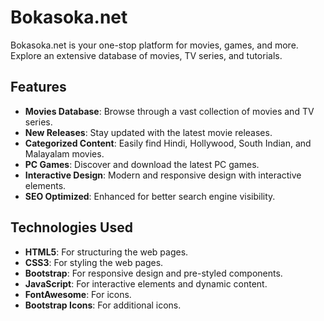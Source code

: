 # Bokasoka.net

Bokasoka.net is your one-stop platform for movies, games, and more. Explore an extensive database of movies, TV series, and tutorials.

## Features

- **Movies Database**: Browse through a vast collection of movies and TV series.
- **New Releases**: Stay updated with the latest movie releases.
- **Categorized Content**: Easily find Hindi, Hollywood, South Indian, and Malayalam movies.
- **PC Games**: Discover and download the latest PC games.
- **Interactive Design**: Modern and responsive design with interactive elements.
- **SEO Optimized**: Enhanced for better search engine visibility.

## Technologies Used

- **HTML5**: For structuring the web pages.
- **CSS3**: For styling the web pages.
- **Bootstrap**: For responsive design and pre-styled components.
- **JavaScript**: For interactive elements and dynamic content.
- **FontAwesome**: For icons.
- **Bootstrap Icons**: For additional icons.
